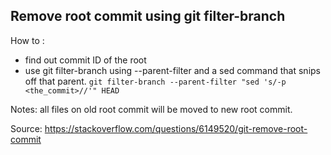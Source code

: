 Remove root commit using git filter-branch
---

How to :
- find out commit ID of the root
- use git filter-branch using --parent-filter and a sed command that snips off that parent. `git filter-branch --parent-filter "sed 's/-p <the_commit>//'" HEAD`

Notes:
all files on old root commit will be moved to new root commit.


Source: https://stackoverflow.com/questions/6149520/git-remove-root-commit

